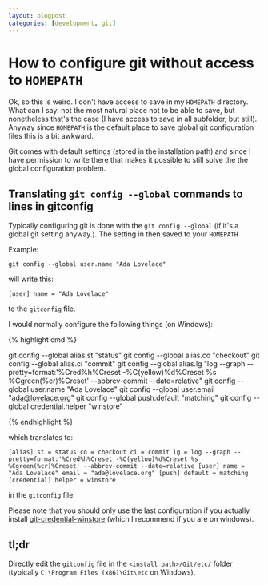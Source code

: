 ```yaml
---
layout: blogpost
categories: [development, git]
---
```

# How to configure git without access to `HOMEPATH`

Ok, so this is weird. I don't have access to save in my `HOMEPATH` directory. What can I say: not the most natural place not to be able to save, but nonetheless that's the case (I have access to save in all subfolder, but still). Anyway since `HOMEPATH` is the default place to save global git configuration files this is a bit awkward. 

Git comes with default settings (stored in the installation path) and since I have permission to write there that makes it possible to still solve the the global configuration problem. 

## Translating `git config --global` commands to lines in gitconfig

Typically configuring git is done with the `git config --global` (if it's a global git setting anyway.). The setting in then saved to your `HOMEPATH` 

Example: 

`git config --global user.name "Ada Lovelace"`

will write this: 

`[user]
	name = "Ada Lovelace"`

to the `gitconfig` file. 

I would normally configure the following things (on Windows):

{% highlight cmd %}

git config --global alias.st "status"
git config --global alias.co "checkout"
git config --global alias.ci "commit"
git config --global alias.lg "log --graph --pretty=format:'%Cred%h%Creset -%C(yellow)%d%Creset %s %Cgreen(%cr)%Creset' --abbrev-commit --date=relative"
git config --global user.name "Ada Lovelace"
git config --global user.email "ada@lovelace.org"
git config --global push.default "matching"
git config --global credential.helper "winstore"

{% endhighlight %}

which translates to:

`[alias]
	st = status
	co = checkout
	ci = commit
	lg = log --graph --pretty=format:'%Cred%h%Creset -%C(yellow)%d%Creset %s %Cgreen(%cr)%Creset' --abbrev-commit --date=relative
[user]
	name = "Ada Lovelace"
	email = "ada@lovelace.org"
[push]
	default = matching
[credential]
	helper = winstore`

in the `gitconfig` file.

Please note that you should only use the last configuration if you actually install [git-credential-winstore](https://gitcredentialstore.codeplex.com/) (which I recommend if you are on windows).

## tl;dr

Directly edit the `gitconfig` file in the `<install path>/Git/etc/` folder (typically `C:\Program Files (x86)\Git\etc` on Windows). 